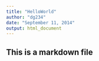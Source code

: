 ```yaml
---
title: "HelloWorld"
author: "dg234"
date: "September 11, 2014"
output: html_document
---
```


## This is a markdown file